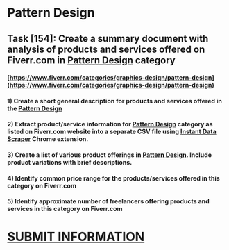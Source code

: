 # Pattern Design
## Task [154]: Create a summary document with analysis of products and services offered on Fiverr.com in [Pattern Design](https://www.fiverr.com/categories/graphics-design/pattern-design) category
#### [https://www.fiverr.com/categories/graphics-design/pattern-design](https://www.fiverr.com/categories/graphics-design/pattern-design)
#### 1) Create a short general description for products and services offered in the [Pattern Design](https://www.fiverr.com/categories/graphics-design/pattern-design)
#### 2) Extract product/service information for [Pattern Design](https://www.fiverr.com/categories/graphics-design/pattern-design) category as listed on Fiverr.com website into a separate CSV file using [Instant Data Scraper](https://chrome.google.com/webstore/detail/instant-data-scraper/ofaokhiedipichpaobibbnahnkdoiiah) Chrome extension.
#### 3) Create a list of various product offerings in [Pattern Design](https://www.fiverr.com/categories/graphics-design/pattern-design). Include product variations with brief descriptions.
#### 4) Identify common price range for the products/services offered in this category on Fiverr.com
#### 5) Identify approximate number of freelancers offering products and services in this category on Fiverr.com

# [SUBMIT INFORMATION](https://forms.office.com/r/8AEKjkLxKG)
